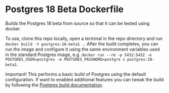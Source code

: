 # Postgres 18 Beta Dockerfile

Builds the Postgres 18 beta from source so that it can be tested using docker.

To use, clone this repo locally, open a terminal in the repo directory and run `docker build -t postgres:18-beta1 .`.  After the build completes, you can run the image and configure it using the same environment variables used in the standard Postgres image, e.g. `docker run --rm -p 5432:5432 -e POSTGRES_USER=postgres -e POSTGRES_PASSWORD=postgre
 s postgres:18-beta1`.

 Important!  This performs a basic build of Postgres using the default configuration.  If want to enabled additional features you can tweak the build by following the [Postgres build documentation](https://www.postgresql.org/docs/18/install-make.html).